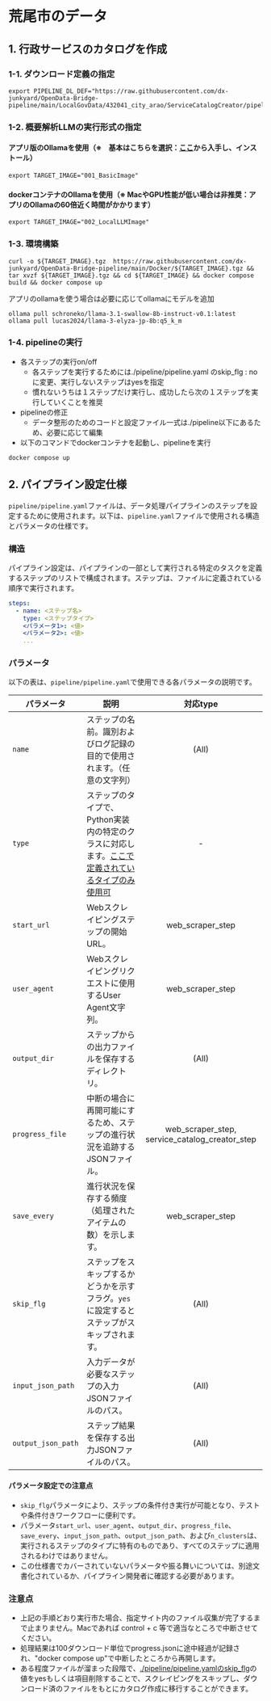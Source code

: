 # 荒尾市のデータ

## 1. 行政サービスのカタログを作成
### 1-1. ダウンロード定義の指定
```
export PIPELINE_DL_DEF="https://raw.githubusercontent.com/dx-junkyard/OpenData-Bridge-pipeline/main/LocalGovData/432041_city_arao/ServiceCatalogCreator/pipeline_download.json"
```

### 1-2. 概要解析LLMの実行形式の指定
#### アプリ版のOllamaを使用（※　基本はこちらを選択：[ここ](https://ollama.com/)から入手し、インストール）
```
export TARGET_IMAGE="001_BasicImage"
```
#### dockerコンテナのOllamaを使用（※ MacやGPU性能が低い場合は非推奨：アプリのOllamaの60倍近く時間がかかります）
```
export TARGET_IMAGE="002_LocalLLMImage"
```

### 1-3. 環境構築
```
curl -o ${TARGET_IMAGE}.tgz  https://raw.githubusercontent.com/dx-junkyard/OpenData-Bridge-pipeline/main/Docker/${TARGET_IMAGE}.tgz && tar xvzf ${TARGET_IMAGE}.tgz && cd ${TARGET_IMAGE} && docker compose build && docker compose up
```
アプリのollamaを使う場合は必要に応じてollamaにモデルを追加
```
ollama pull schroneko/llama-3.1-swallow-8b-instruct-v0.1:latest
ollama pull lucas2024/llama-3-elyza-jp-8b:q5_k_m
```

### 1-4. pipelineの実行
- 各ステップの実行on/off
  - 各ステップを実行するためには./pipeline/pipeline.yaml のskip_flg : no に変更、実行しないステップはyesを指定
  - 慣れないうちは１ステップだけ実行し、成功したら次の１ステップを実行していくことを推奨
- pipelineの修正
  - データ整形のためのコードと設定ファイル一式は./pipeline以下にあるため、必要に応じて編集
- 以下のコマンドでdockerコンテナを起動し、pipelineを実行
```
docker compose up
```

## 2. パイプライン設定仕様

`pipeline/pipeline.yaml`ファイルは、データ処理パイプラインのステップを設定するために使用されます。以下は、`pipeline.yaml`ファイルで使用される構造とパラメータの仕様です。

### 構造

パイプライン設定は、パイプラインの一部として実行される特定のタスクを定義するステップのリストで構成されます。ステップは、ファイルに定義されている順序で実行されます。

```yaml
steps:
  - name: <ステップ名>
    type: <ステップタイプ>
    <パラメータ1>: <値>
    <パラメータ2>: <値>
    ...
```

### パラメータ

以下の表は、`pipeline/pipeline.yaml`で使用できる各パラメータの説明です。

| パラメータ           | 説明                                                                                        | 対応type  |
|-------------------|-------------------------------------------------------------------------------------------|:----:|
| `name`            | ステップの名前。識別およびログ記録の目的で使用されます。（任意の文字列）                          | (All)  |
| `type`            | ステップのタイプで、Python実装内の特定のクラスに対応します。[ここで定義されているタイプのみ使用可](https://github.com/dx-junkyard/OpenData-Bridge-pipeline/blob/main/app/pipeline/pipeline_framework.py#L16-L24)             | -  |
| `start_url`       | Webスクレイピングステップの開始URL。                                                       | web_scraper_step |
| `user_agent`      | Webスクレイピングリクエストに使用するUser Agent文字列。                                      | web_scraper_step |
| `output_dir`      | ステップからの出力ファイルを保存するディレクトリ。                                            | (All) |
| `progress_file`   | 中断の場合に再開可能にするため、ステップの進行状況を追跡するJSONファイル。                               | web_scraper_step, service_catalog_creator_step |
| `save_every`      | 進行状況を保存する頻度（処理されたアイテムの数）を示します。                                      | web_scraper_step |
| `skip_flg`        | ステップをスキップするかどうかを示すフラグ。`yes`に設定するとステップがスキップされます。              | (All) |
| `input_json_path` | 入力データが必要なステップの入力JSONファイルのパス。                                         | (All) |
| `output_json_path`| ステップ結果を保存する出力JSONファイルのパス。                                               | (All) |


#### パラメータ設定での注意点

- `skip_flg`パラメータにより、ステップの条件付き実行が可能となり、テストや条件付きワークフローに便利です。
- パラメータ`start_url`、`user_agent`、`output_dir`、`progress_file`、`save_every`、`input_json_path`、`output_json_path`、および`n_clusters`は、実行されるステップのタイプに特有のものであり、すべてのステップに適用されるわけではありません。
- この仕様書でカバーされていないパラメータや振る舞いについては、別途文書化されているか、パイプライン開発者に確認する必要があります。



### 注意点
- 上記の手順どおり実行市た場合、指定サイト内のファイル収集が完了するまで止まりません。Macであれば control + c 等で適当なところで中断させてください。
- 処理結果は100ダウンロード単位でprogress.jsonに途中経過が記録され、"docker compose up"で中断したところから再開します。
- ある程度ファイルが溜まった段階で、[./pipeline/pipeline.yamlのskip_flg](https://github.com/dx-junkyard/OpenData-Bridge-pipeline/blob/ura/LocalGovData/432041_city_arao/ServiceCatalogCreator/pipeline/pipeline.yaml#L9)の値をyesもしくは項目削除することで、スクレイピングをスキップし、ダウンロード済のファイルをもとにカタログ作成に移行することができます。


